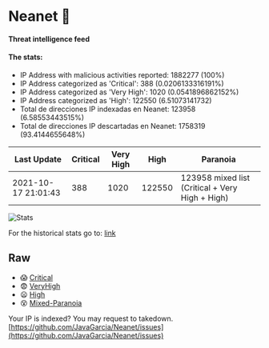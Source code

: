 # Neanet :hocho:
#### Threat intelligence feed
#### The stats:

- IP Address with malicious activities reported: 1882277 (100%)
- IP Address categorized as 'Critical':  388 (0.0206133316191%)
- IP Address categorized as 'Very High':  1020 (0.0541896862152%)
- IP Address categorized as 'High':  122550 (6.51073141732)
- Total de direcciones IP indexadas en Neanet:  123958 (6.58553443515%)
- Total de direcciones IP descartadas en Neanet:  1758319 (93.4144655648%)

| Last Update | Critical | Very High | High | Paranoia |
| --- | --- | --- | --- | --- |
| 2021-10-17 21:01:43 | 388 | 1020 | 122550 | 123958 mixed list (Critical + Very High + High)|

![Stats](https://docs.google.com/spreadsheets/d/e/2PACX-1vSnaNMIXVabIpDJjufMlzH7poXnshF3mgd8Is1g9ytUEzVsP5my4Trn8f-xkoLLQ38xpL3HtmUexLo6/pubchart?oid=501124687&format=image)

For the historical stats go to: [link](/stats.csv)
## Raw
- :scream: [Critical](https://raw.githubusercontent.com/JavaGarcia/Neanet/master/blacklists/neanet_critical.txt)
- :fearful: [VeryHigh](https://raw.githubusercontent.com/JavaGarcia/Neanet/master/blacklists/neanet_veryHigh.txtt)
- :frowning: [High](https://raw.githubusercontent.com/JavaGarcia/Neanet/master/blacklists/neanet_high.txt)
- :dizzy_face: [Mixed-Paranoia](https://raw.githubusercontent.com/JavaGarcia/Neanet/master/blacklists/neanet_all.txt)


Your IP is indexed? You may request to takedown. [https://github.com/JavaGarcia/Neanet/issues](https://github.com/JavaGarcia/Neanet/issues)
























































































































































































































































































































































































































































































































































































































































































































































































































































































































































































































































































































































































































































































































































































































































































































































































































































































































































































































































































































































































































































































































































































































































































































































































































































































































































































































































































































































































































































































































































































































































































































































































































































































































































































































































































































































































































































































































































































































































































































































































































































































































































































































































































































































































































































































































































































































































































































































































































































































































































































































































































































































































































































































































































































































































































































































































































































































































































































































































































































































































































































































































































































































































































































































































































































































































































































































































































































































































































































































































































































































































































































































































































































































































































































































































































































































































































































































































































































































































































































































































































































































































































































































































































































































































































































































































































































































































































































































































































































































































































































































































































































































































































































































































































































































































































































































































































































































































































